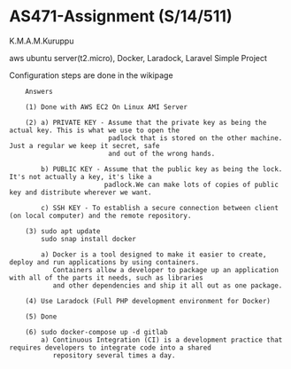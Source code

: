 # AS471-Assignment  (S/14/511)

K.M.A.M.Kuruppu

aws ubuntu server(t2.micro), Docker, Laradock, Laravel Simple Project

Configuration steps are done in the wikipage

        Answers
        
        (1) Done with AWS EC2 On Linux AMI Server
        
        (2) a) PRIVATE KEY - Assume that the private key as being the actual key. This is what we use to open the
                             padlock that is stored on the other machine. Just a regular we keep it secret, safe
                             and out of the wrong hands.
                             
            b) PUBLIC KEY - Assume that the public key as being the lock. It's not actually a key, it's like a 
                            padlock.We can make lots of copies of public key and distribute wherever we want.
                            
            c) SSH KEY - To establish a secure connection between client (on local computer) and the remote repository. 
                            
        (3) sudo apt update
            sudo snap install docker
            
            a) Docker is a tool designed to make it easier to create, deploy and run applications by using containers.
               Containers allow a developer to package up an application with all of the parts it needs, such as libraries
               and other dependencies and ship it all out as one package.
               
        (4) Use Laradock (Full PHP development environment for Docker)
        
        (5) Done
        
        (6) sudo docker-compose up -d gitlab
            a) Continuous Integration (CI) is a development practice that requires developers to integrate code into a shared
               repository several times a day.
          
            


